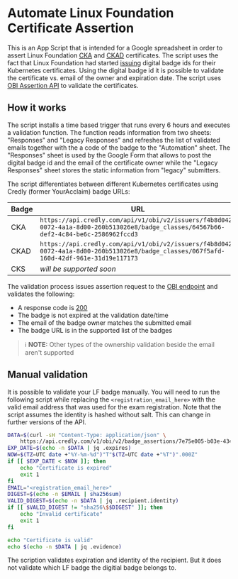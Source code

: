 # Automate Linux Foundation Certificate Assertion

This is an App Script that is intended for a Google spreadsheet in order to assert Linux Foundation  [CKA](https://training.linuxfoundation.org/certification/certified-kubernetes-administrator-cka/) and [CKAD](https://training.linuxfoundation.org/certification/certified-kubernetes-application-developer-ckad/) certificates.
The script uses the fact that Linux Foundation had started [issuing](https://training.linuxfoundation.org/badges/) digital badge ids for their Kubernetes certificates.
Using the digital badge id it is possible to validate the certificate vs. email of the owner and expiration date.
The script uses [OBI Assertion API](https://www.credly.com/docs/obi_specified_endpoints) to validate the certificates.

## How it works

The script installs a time based trigger that runs every 6 hours and executes a validation function.
The function reads information from two sheets: "Responses" and "Legacy Responses" and refreshes the list of validated emails together with the a code of the badge to the "Automation" sheet.
The "Responses" sheet is used by the Google Form that allows to post the digital badge id and the email of the certificate owner while the "Legacy Responses" sheet stores the static information from "legacy" submitters.

The script differentiates between different Kubernetes certificates using Credly (former YourAcclaim) badge URLs:

| Badge | URL |
|---|---|
| CKA | `https://api.credly.com/api/v1/obi/v2/issuers/f4b8d042-0072-4a1a-8d00-260b513026e8/badge_classes/64567b66-def2-4c84-be6c-2586962fccd3` |
| CKAD | `https://api.credly.com/api/v1/obi/v2/issuers/f4b8d042-0072-4a1a-8d00-260b513026e8/badge_classes/067f5afd-160d-42df-961e-31d19e117173` |
| CKS | _will be supported soon_ |

The validation process issues assertion request to the [OBI endpoint](https://www.credly.com/docs/obi_specified_endpoints#get-badge-assertion) and validates the following:

- A response code is [200](https://developer.mozilla.org/en-US/docs/Web/HTTP/Status/200)
- The badge is not expired at the validation date/time
- The email of the badge owner matches the submitted email
- The badge URL is in the supported list of the badges

> :information_source: **NOTE:** Other types of the ownership validation beside the email aren't supported

## Manual validation

It is possible to validate your LF badge manually. You will need to run the following script while replacing the `<registration_email_here>` with the valid email address that was used for the exam registration.
Note that the script assumes the identity is hashed without salt. This can change in further versions of the API.

```bash
DATA=$(curl -sH "Content-Type: application/json" \
    https://api.credly.com/v1/obi/v2/badge_assertions/7e75e005-b03e-4347-af3c-dcab5e629df2)
EXP_DATE=$(echo -n $DATA | jq .expires)
NOW=$(TZ=UTC date +"%Y-%m-%d")"T"$(TZ=UTC date +"%T")".000Z"
if [[ $EXP_DATE < $NOW ]]; then
    echo "Certificate is expired"
    exit 1
fi
EMAIL="<registration_email_here>"
DIGEST=$(echo -n $EMAIL | sha256sum)
VALID_DIGEST=$(echo -n $DATA | jq .recipient.identity)
if [[ $VALID_DIGEST != "sha256\$$DIGEST" ]]; then
    echo "Invalid certificate"
    exit 1
fi

echo "Certificate is valid"
echo $(echo -n $DATA | jq .evidence)
```

The scription validates expiration and identity of the recipient. But it does not validate which LF badge the digitial badge belongs to.
